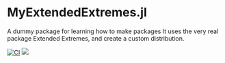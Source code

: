 # MyExtendedExtremes.jl

A dummy package for learning how to make packages
It uses the very real package Extended Extremes, and create a custom distribution.

[![CI](https://github.com/caroline-cognot/MyExtendedExtremes.jl/actions/workflows/ci.yml/badge.svg)](https://github.com/caroline-cognot/MyExtendedExtremes.jl/actions/workflows/ci.yml)
[![](https://img.shields.io/badge/docs-dev-blue.svg)](https://caroline-cognot.github.io/MyExtendedExtremes.jl/dev)
